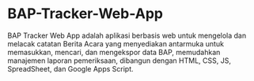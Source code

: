 # BAP-Tracker-Web-App
BAP Tracker Web App adalah aplikasi berbasis web untuk mengelola dan melacak catatan Berita Acara yang menyediakan antarmuka untuk memasukkan, mencari, dan mengekspor data BAP, memudahkan manajemen laporan pemeriksaan, dibangun dengan HTML, CSS, JS, SpreadSheet, dan Google Apps Script.

